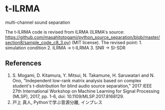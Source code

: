 # t-ILRMA
multi-channel sound separation

The t-ILRMA code is revised from ILRMA  (ILRMA's source: https://github.com/masahitotogami/python_source_separation/blob/master/section8/sample_code_c8_3.py) (MIT license).
The revised point:
    1. simulation condition
    2. ILRMA -> t-ILRMA
    3. SNR -> SI-SDR

## References
1. S. Mogami, D. Kitamura, Y. Mitsui, N. Takamune, H. Saruwatari and N. Ono, "Independent low-rank matrix analysis based on complex student's t-distribution for blind audio source separation," 2017 IEEE 27th International Workshop on Machine Learning for Signal Processing (MLSP), 2017, pp. 1-6, doi: 10.1109/MLSP.2017.8168129.
2. 戸上 真人, Pythonで学ぶ音源分離, インプレス

